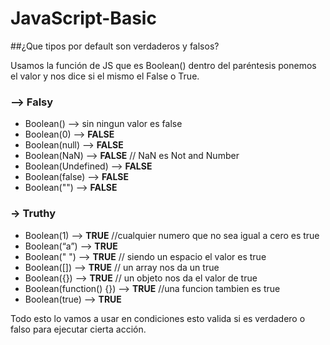 # JavaScript-Basic


##¿Que tipos por default son verdaderos y falsos?

Usamos la función de JS que es Boolean() dentro del paréntesis ponemos el valor y nos dice si el mismo el False o True.

### –> Falsy

- Boolean() —> sin ningun valor es false
- Boolean(0) —> **FALSE**
- Boolean(null) —> **FALSE**
- Boolean(NaN) —> **FALSE** // NaN es Not and Number
- Boolean(Undefined) —> **FALSE**
- Boolean(false) —> **FALSE**
- Boolean("") —> **FALSE**

### -> Truthy
- Boolean(1) —> **TRUE** //cualquier numero que no sea igual a cero es true
- Boolean(“a”) —> **TRUE**
- Boolean(" ") —> **TRUE** // siendo un espacio el valor es true
- Boolean([]) —> **TRUE** // un array nos da un true
- Boolean({}) —> **TRUE** // un objeto nos da el valor de true
- Boolean(function() {}) —> **TRUE** //una funcion tambien es true
- Boolean(true) —> **TRUE**

Todo esto lo vamos a usar en condiciones esto valida si es verdadero o falso para ejecutar cierta acción.
